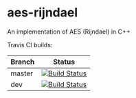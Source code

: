 # aes-rijndael

An implementation of AES (Rijndael) in C++

Travis CI builds:

|Branch | Status |
|-------|--------|
|master | [![Build Status](https://travis-ci.org/VectorCell/aes-rijndael.svg?branch=master)](https://travis-ci.org/VectorCell/aes-rijndael?branch=master) |
|dev    | [![Build Status](https://travis-ci.org/VectorCell/aes-rijndael.svg?branch=dev)](https://travis-ci.org/VectorCell/aes-rijndael?branch=dev) |
